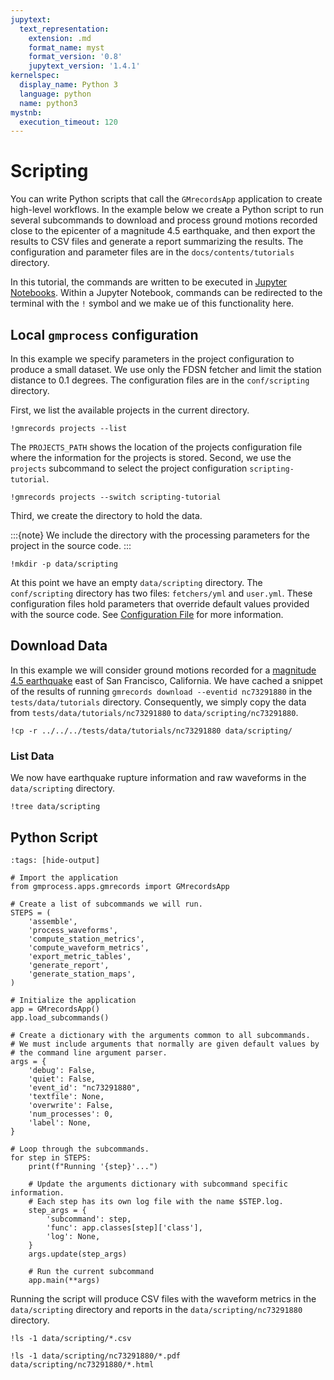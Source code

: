 ```yaml
---
jupytext:
  text_representation:
    extension: .md
    format_name: myst
    format_version: '0.8'
    jupytext_version: '1.4.1'
kernelspec:
  display_name: Python 3
  language: python
  name: python3
mystnb:
  execution_timeout: 120
---
```

# Scripting

You can write Python scripts that call the `GMrecordsApp` application to create high-level workflows.
In the example below we create a Python script to run several subcommands to download and process ground motions recorded close to the epicenter of a magnitude 4.5 earthquake, and then export the results to CSV files and generate a report summarizing the results.
The configuration and parameter files are in the `docs/contents/tutorials` directory.

In this tutorial, the commands are written to be executed in [Jupyter Notebooks](https://jupyter.org/). 
Within a Jupyter Notebook, commands can be redirected to the terminal with the `!` symbol and we make ue of this functionality here.

## Local `gmprocess` configuration

In this example we specify parameters in the project configuration to produce a small dataset.
We use only the FDSN fetcher and limit the station distance to 0.1 degrees.
The configuration files are in the `conf/scripting` directory.

First, we list the available projects in the current directory.

```{code-cell} ipython3
!gmrecords projects --list
```

The `PROJECTS_PATH` shows the location of the projects configuration file where the information for the projects is stored.
Second, we use the `projects` subcommand to select the project configuration `scripting-tutorial`.

```{code-cell} ipython3
!gmrecords projects --switch scripting-tutorial
```

Third, we create the directory to hold the data.

:::{note}
We include the directory with the processing parameters for the project in the source code.
:::

```{code-cell} ipython3
!mkdir -p data/scripting
```

At this point we have an empty `data/scripting` directory.
The `conf/scripting` directory has two files: `fetchers/yml` and `user.yml`.
These configuration files hold parameters that override default values provided with the source code.
See [Configuration File](../manual/config_file) for more information.

## Download Data

In this example we will consider ground motions recorded for a [magnitude 4.5 earthquake](https://earthquake.usgs.gov/earthquakes/eventpage/nc73291880/executive) east of San Francisco, California.
We have cached a snippet of the results of running `gmrecords download --eventid nc73291880` in the `tests/data/tutorials` directory.
Consequently, we simply copy the data from `tests/data/tutorials/nc73291880` to `data/scripting/nc73291880`.

```{code-cell} ipython3
!cp -r ../../../tests/data/tutorials/nc73291880 data/scripting/
```

### List Data

We now have earthquake rupture information and raw waveforms in the `data/scripting` directory.

```{code-cell} ipython3
!tree data/scripting
```

## Python Script

```{code-cell} ipython3
:tags: [hide-output]

# Import the application
from gmprocess.apps.gmrecords import GMrecordsApp

# Create a list of subcommands we will run.
STEPS = (
    'assemble',
    'process_waveforms',
    'compute_station_metrics',
    'compute_waveform_metrics',
    'export_metric_tables',
    'generate_report',
    'generate_station_maps',
)

# Initialize the application
app = GMrecordsApp()
app.load_subcommands()

# Create a dictionary with the arguments common to all subcommands.
# We must include arguments that normally are given default values by
# the command line argument parser.
args = {
    'debug': False,
    'quiet': False,
    'event_id': "nc73291880",
    'textfile': None,
    'overwrite': False,
    'num_processes': 0,
    'label': None,
}

# Loop through the subcommands.
for step in STEPS:
    print(f"Running '{step}'...")

    # Update the arguments dictionary with subcommand specific information.
    # Each step has its own log file with the name $STEP.log.
    step_args = {
        'subcommand': step,
        'func': app.classes[step]['class'],
        'log': None,
    }
    args.update(step_args)

    # Run the current subcommand
    app.main(**args)
```

Running the script will produce CSV files with the waveform metrics in the `data/scripting` directory and reports in the `data/scripting/nc73291880` directory.

```{code-cell} ipython3
!ls -1 data/scripting/*.csv
```

```{code-cell} ipython3
!ls -1 data/scripting/nc73291880/*.pdf data/scripting/nc73291880/*.html
```
